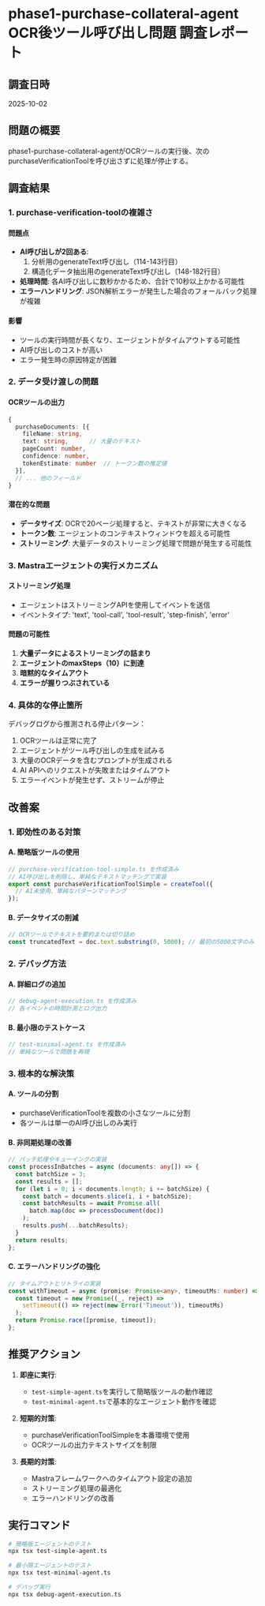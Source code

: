 # phase1-purchase-collateral-agent OCR後ツール呼び出し問題 調査レポート

## 調査日時
2025-10-02

## 問題の概要
phase1-purchase-collateral-agentがOCRツールの実行後、次のpurchaseVerificationToolを呼び出さずに処理が停止する。

## 調査結果

### 1. purchase-verification-toolの複雑さ

#### 問題点
- **AI呼び出しが2回ある**: 
  1. 分析用のgenerateText呼び出し（114-143行目）
  2. 構造化データ抽出用のgenerateText呼び出し（148-182行目）
- **処理時間**: 各AI呼び出しに数秒かかるため、合計で10秒以上かかる可能性
- **エラーハンドリング**: JSON解析エラーが発生した場合のフォールバック処理が複雑

#### 影響
- ツールの実行時間が長くなり、エージェントがタイムアウトする可能性
- AI呼び出しのコストが高い
- エラー発生時の原因特定が困難

### 2. データ受け渡しの問題

#### OCRツールの出力
```typescript
{
  purchaseDocuments: [{
    fileName: string,
    text: string,      // 大量のテキスト
    pageCount: number,
    confidence: number,
    tokenEstimate: number  // トークン数の推定値
  }],
  // ... 他のフィールド
}
```

#### 潜在的な問題
- **データサイズ**: OCRで20ページ処理すると、テキストが非常に大きくなる
- **トークン数**: エージェントのコンテキストウィンドウを超える可能性
- **ストリーミング**: 大量データのストリーミング処理で問題が発生する可能性

### 3. Mastraエージェントの実行メカニズム

#### ストリーミング処理
- エージェントはストリーミングAPIを使用してイベントを送信
- イベントタイプ: 'text', 'tool-call', 'tool-result', 'step-finish', 'error'

#### 問題の可能性
1. **大量データによるストリーミングの詰まり**
2. **エージェントのmaxSteps（10）に到達**
3. **暗黙的なタイムアウト**
4. **エラーが握りつぶされている**

### 4. 具体的な停止箇所

デバッグログから推測される停止パターン：
1. OCRツールは正常に完了
2. エージェントがツール呼び出しの生成を試みる
3. 大量のOCRデータを含むプロンプトが生成される
4. AI APIへのリクエストが失敗またはタイムアウト
5. エラーイベントが発生せず、ストリームが停止

## 改善案

### 1. 即効性のある対策

#### A. 簡略版ツールの使用
```typescript
// purchase-verification-tool-simple.ts を作成済み
// AI呼び出しを削除し、単純なテキストマッチングで実装
export const purchaseVerificationToolSimple = createTool({
  // AI未使用、単純なパターンマッチング
});
```

#### B. データサイズの削減
```typescript
// OCRツールでテキストを要約または切り詰め
const truncatedText = doc.text.substring(0, 5000); // 最初の5000文字のみ
```

### 2. デバッグ方法

#### A. 詳細ログの追加
```typescript
// debug-agent-execution.ts を作成済み
// 各イベントの時間計測とログ出力
```

#### B. 最小限のテストケース
```typescript
// test-minimal-agent.ts を作成済み
// 単純なツールで問題を再現
```

### 3. 根本的な解決策

#### A. ツールの分割
- purchaseVerificationToolを複数の小さなツールに分割
- 各ツールは単一のAI呼び出しのみ実行

#### B. 非同期処理の改善
```typescript
// バッチ処理やキューイングの実装
const processInBatches = async (documents: any[]) => {
  const batchSize = 3;
  const results = [];
  for (let i = 0; i < documents.length; i += batchSize) {
    const batch = documents.slice(i, i + batchSize);
    const batchResults = await Promise.all(
      batch.map(doc => processDocument(doc))
    );
    results.push(...batchResults);
  }
  return results;
};
```

#### C. エラーハンドリングの強化
```typescript
// タイムアウトとリトライの実装
const withTimeout = async (promise: Promise<any>, timeoutMs: number) => {
  const timeout = new Promise((_, reject) => 
    setTimeout(() => reject(new Error('Timeout')), timeoutMs)
  );
  return Promise.race([promise, timeout]);
};
```

## 推奨アクション

1. **即座に実行**:
   - `test-simple-agent.ts`を実行して簡略版ツールの動作確認
   - `test-minimal-agent.ts`で基本的なエージェント動作を確認

2. **短期的対策**:
   - purchaseVerificationToolSimpleを本番環境で使用
   - OCRツールの出力テキストサイズを制限

3. **長期的対策**:
   - Mastraフレームワークへのタイムアウト設定の追加
   - ストリーミング処理の最適化
   - エラーハンドリングの改善

## 実行コマンド

```bash
# 簡略版エージェントのテスト
npx tsx test-simple-agent.ts

# 最小限エージェントのテスト
npx tsx test-minimal-agent.ts

# デバッグ実行
npx tsx debug-agent-execution.ts
```